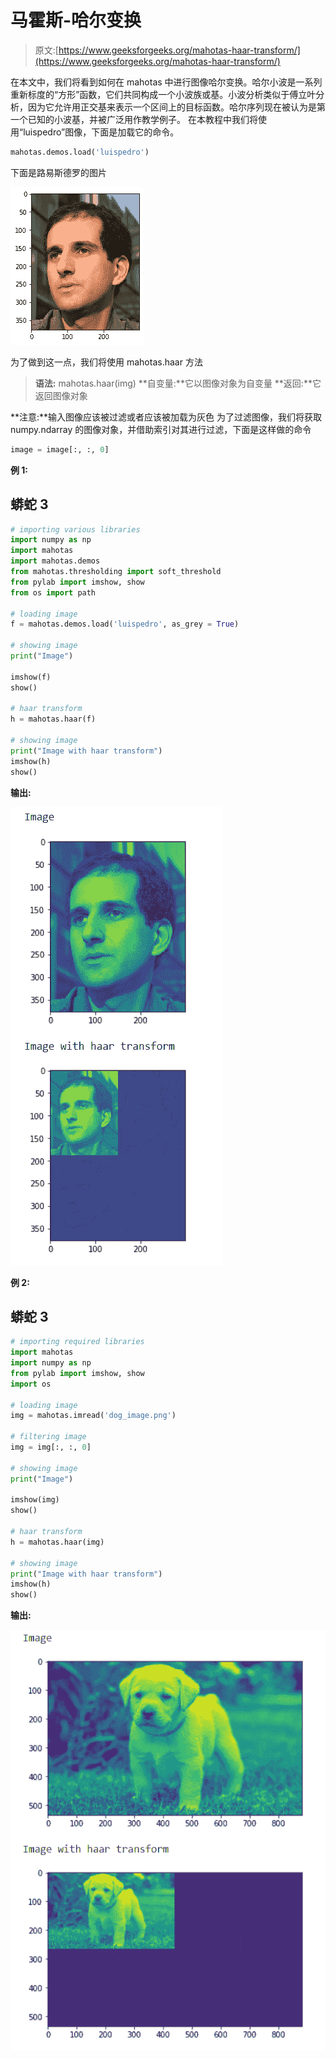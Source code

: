 # 马霍斯-哈尔变换

> 原文:[https://www.geeksforgeeks.org/mahotas-haar-transform/](https://www.geeksforgeeks.org/mahotas-haar-transform/)

在本文中，我们将看到如何在 mahotas 中进行图像哈尔变换。哈尔小波是一系列重新标度的“方形”函数，它们共同构成一个小波族或基。小波分析类似于傅立叶分析，因为它允许用正交基来表示一个区间上的目标函数。哈尔序列现在被认为是第一个已知的小波基，并被广泛用作教学例子。
在本教程中我们将使用“luispedro”图像，下面是加载它的命令。

```py
mahotas.demos.load('luispedro')
```

下面是路易斯德罗的图片

![](img/af76849307e7da8176a40c662f761c77.png)

为了做到这一点，我们将使用 mahotas.haar 方法

> **语法:** mahotas.haar(img)
> **自变量:**它以图像对象为自变量
> **返回:**它返回图像对象

**注意:**输入图像应该被过滤或者应该被加载为灰色
为了过滤图像，我们将获取 numpy.ndarray 的图像对象，并借助索引对其进行过滤，下面是这样做的命令

```py
image = image[:, :, 0]
```

**例 1:**

## 蟒蛇 3

```py
# importing various libraries
import numpy as np
import mahotas
import mahotas.demos
from mahotas.thresholding import soft_threshold
from pylab import imshow, show
from os import path

# loading image
f = mahotas.demos.load('luispedro', as_grey = True)

# showing image
print("Image")

imshow(f)
show()

# haar transform
h = mahotas.haar(f)

# showing image
print("Image with haar transform")
imshow(h)
show()
```

**输出:**

![](img/97ce479822968d7b26efdf96326f2840.png)

**例 2:**

## 蟒蛇 3

```py
# importing required libraries
import mahotas
import numpy as np
from pylab import imshow, show
import os

# loading image
img = mahotas.imread('dog_image.png')

# filtering image
img = img[:, :, 0]

# showing image
print("Image")

imshow(img)
show()

# haar transform
h = mahotas.haar(img)

# showing image
print("Image with haar transform")
imshow(h)
show()
```

**输出:**

![](img/5133f552d4dfaa103e26b2823c11dc2b.png)